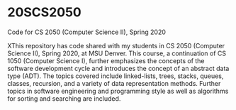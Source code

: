 # 20SCS2050
Code for CS 2050 (Computer Science II), Spring 2020

XThis repository has code shared with my students in CS 2050 (Computer Science II), Spring 2020, at MSU Denver. This course, a continuation of CS 1050 (Computer Science I), further emphasizes the concepts of the software development cycle and introduces the concept of an abstract data type (ADT). The topics covered include linked-lists, trees, stacks, queues, classes, recursion, and a variety of data representation methods. Further topics in software engineering and programming style as well as algorithms for sorting and searching are included.
